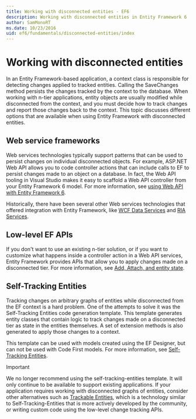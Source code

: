 ```yaml
---
title: Working with disconnected entities - EF6
description: Working with disconnected entities in Entity Framework 6
author: SamMonoRT
ms.date: 10/23/2016
uid: ef6/fundamentals/disconnected-entities/index
---
```

# Working with disconnected entities

In an Entity Framework-based application, a context class is responsible for detecting changes applied to tracked entities. Calling the SaveChanges method persists the changes tracked by the context to the database. When working with n-tier applications, entity objects are usually modified while disconnected from the context, and you must decide how to track changes and report those changes back to the context. This topic discusses different options that are available when using Entity Framework with disconnected entities.

## Web service frameworks

Web services technologies typically support patterns that can be used to persist changes on individual disconnected objects. For example, ASP.NET Web API allows you to code controller actions that can include calls to EF to persist changes made to an object on a database. In fact, the Web API tooling in Visual Studio makes it easy to scaffold a Web API controller from your Entity Framework 6 model. For more information, see [using Web API with Entity Framework 6](/aspnet/web-api/overview/data/using-web-api-with-entity-framework/).

Historically, there have been several other Web services technologies that offered integration with Entity Framework, like [WCF Data Services](/dotnet/framework/data/wcf/create-a-data-service-using-an-adonet-ef-data-wcf) and [RIA Services](/previous-versions/dotnet/wcf-ria/ee707344(v=vs.91)).

## Low-level EF APIs

If you don't want to use an existing n-tier solution, or if you want to customize what happens inside a controller action in a Web API services, Entity Framework provides APIs that allow you to apply changes made on a disconnected tier. For more information, see [Add, Attach, and entity state](xref:ef6/saving/change-tracking/entity-state).  

## Self-Tracking Entities  

Tracking changes on arbitrary graphs of entities while disconnected from the EF context is a hard problem. One of the attempts to solve it was the Self-Tracking Entities code generation template. This template generates entity classes that contain logic to track changes made on a disconnected tier as state in the entities themselves. A set of extension methods is also generated to apply those changes to a context.

This template can be used with models created using the EF Designer, but can not be used with Code First models. For more information, see [Self-Tracking Entities](xref:ef6/fundamentals/disconnected-entities/self-tracking-entities/index).  

> [!IMPORTANT]
> We no longer recommend using the self-tracking-entities template. It will only continue to be available to support existing applications. If your application requires working with disconnected graphs of entities, consider other alternatives such as [Trackable Entities](https://trackableentities.github.io/), which is a technology similar to Self-Tracking-Entities that is more actively developed by the community, or writing custom code using the low-level change tracking APIs.
